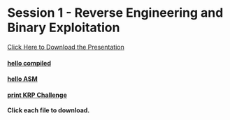# Session 1 - Reverse Engineering and Binary Exploitation

[Click Here to Download the Presentation](https://amrita-tifac-cyber-blockchain.github.io/CTF-Resources/Nov%2013%202021/Session%20Two/CTF%20Reverse%20Engineering%20&%20Binary%20Exploitation%20Hands%20On.pptx)

#### [hello compiled](https://amrita-tifac-cyber-blockchain.github.io/CTF-Resources/Nov%2013%202021/Session%20Two/hello%20compiled)
#### [hello ASM](https://amrita-tifac-cyber-blockchain.github.io/CTF-Resources/Nov%2013%202021/Session%20Two/hello.asm)
#### [print KRP Challenge](https://amrita-tifac-cyber-blockchain.github.io/CTF-Resources/Nov%2013%202021/Session%20Two/print%20krp%20challenge)

**Click each file to download.**
